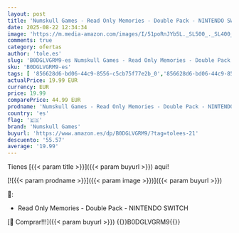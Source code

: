 ```yaml
---
layout: post
title: 'Numskull Games - Read Only Memories - Double Pack - NINTENDO SWITCH'
date: 2025-08-22 12:34:34
image: 'https://m.media-amazon.com/images/I/51poRnJYb5L._SL500_._SL400_.jpg'
comments: true
category: ofertas
author: 'tole.es'
slug: 'B0DGLVGRM9-es Numskull Games - Read Only Memories - Double Pack -...'
sku: 'B0DGLVGRM9-es'
tags: [ '856628d6-bd06-44c9-8556-c5cb75f77e2b_0','856628d6-bd06-44c9-8556-c5cb75f77e2b_2201','856628d6-bd06-44c9-8556-c5cb75f77e2b_3601','Arborist Merchandising Root','Hardware y juegos para Nintendo Switch','Juegos para Nintendo Switch','Preventa de Videojuegos','Self Service','Special Features Stores','Videojuegos','Videojuegos más esperados','nintendo','numskull games','🇪🇸', ]
actualPrice: 19.99 EUR
currency: EUR
price: 19.99
comparePrice: 44.99 EUR
prodname: 'Numskull Games - Read Only Memories - Double Pack - NINTENDO SWITCH'
country: 'es'
flag: '🇪🇸'
brand: 'Numskull Games'
buyurl: 'https://www.amazon.es/dp/B0DGLVGRM9/?tag=tolees-21'
descuento: '55.57'
average: '19.99'
---
```


Tienes [{{< param title >}}]({{< param buyurl >}}) aqui!

[![{{< param prodname >}}]({{< param image >}})]({{< param buyurl >}})

🔎:

- Read Only Memories - Double Pack - NINTENDO SWITCH

[🛒 Comprar!!!]({{< param buyurl >}})
{{<world>}}B0DGLVGRM9{{</world>}}
